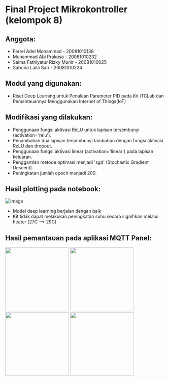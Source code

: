 # Final Project Mikrokontroller (kelompok 8)

## Anggota:
- Farrel Adel Mohammad          -   20081010138
- Muhammad Abi Prakosa          -   20081010232
- Salma Fathiyatur Rizky Munir  -   20081010025
- Sabrina Laila Sari            -   20081010224

## Modul yang digunakan:
- Riset Deep Learning untuk Penalaan Parameter PID pada Kit iTCLab dan Pemantauannya Menggunakan Internet of Things(IoT) 

## Modifikasi yang dilakukan:
- Penggunaan fungsi aktivasi ReLU untuk lapisan tersembunyi (activation='relu').
- Penambahan dua lapisan tersembunyi tambahan dengan fungsi aktivasi ReLU dan dropout.
- Penggunaan fungsi aktivasi linear (activation='linear') pada lapisan keluaran.
- Penggantian metode optimasi menjadi 'sgd' (Stochastic Gradient Descent).
- Peningkatan jumlah epoch menjadi 200.

## Hasil plotting pada notebook:
![image](https://github.com/farreladelm/mikrokontroller-final-project/assets/72677417/38f9bb58-29a4-4206-b9a1-1feeca2391e7)
- Model deep learning berjalan dengan baik
- Kit tidak dapat melakukan peningkatan suhu secara signifikan melalui heater (27C --> 29C)

## Hasil pemantauan pada aplikasi MQTT Panel:
<div style="displae:flex; gap: 2rem;">
    <img src="https://github.com/farreladelm/mikrokontroller-final-project/assets/72677417/3373437d-6bff-4b48-a7d6-67407a797fff" width="200">
    <img src="https://github.com/farreladelm/mikrokontroller-final-project/assets/72677417/e5988de1-14c8-4496-8c73-9410d015c0fa" width="200">
    <img src="https://github.com/farreladelm/mikrokontroller-final-project/assets/72677417/ce04736f-5c09-46f2-b3d4-a9062e79ae61" width="200">
    <img src="https://github.com/farreladelm/mikrokontroller-final-project/assets/72677417/2cf11555-198e-4a94-8574-d8570c66280b" width="200">
 </div>

